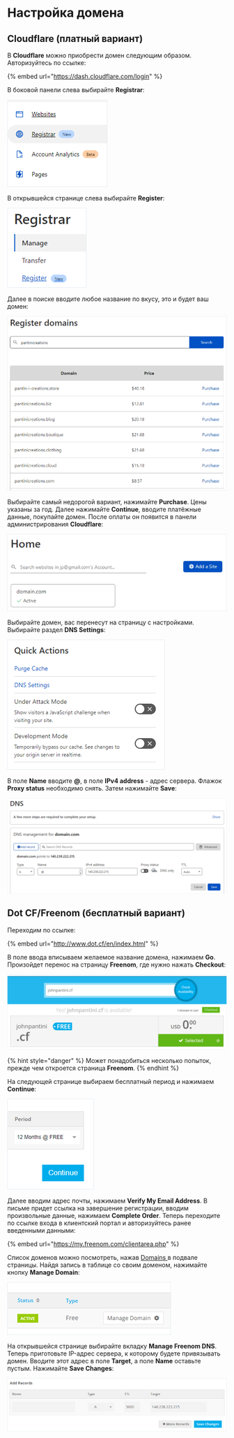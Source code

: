 # Настройка домена

## Cloudflare (платный вариант)

В **Cloudflare** можно приобрести домен следующим образом. Авторизуйтесь по ссылке:

{% embed url="https://dash.cloudflare.com/login" %}

В боковой панели слева выбирайте **Registrar**:

![](<../.gitbook/assets/image (345).png>)

В открывшейся странице слева выбирайте **Register**:

![](<../.gitbook/assets/image (343) (1).png>)

Далее в поиске вводите любое название по вкусу, это и будет ваш домен:

![](<../.gitbook/assets/image (348) (1).png>)

Выбирайте самый недорогой вариант, нажимайте **Purchase**. Цены указаны за год. Далее нажимайте **Continue**, вводите платёжные данные, покупайте домен. После оплаты он появится в панели администрирования **Cloudflare**:

![](<../.gitbook/assets/image (352) (1).png>)

Выбирайте домен, вас перенесут на страницу с настройками. Выбирайте раздел **DNS Settings**:

![](<../.gitbook/assets/image (353).png>)

В поле **Name** вводите **@**, в поле **IPv4 address** - адрес сервера. Флажок **Proxy status** необходимо снять. Затем нажимайте **Save**:

![](<../.gitbook/assets/image (355) (1).png>)

## Dot CF/Freenom (бесплатный вариант)

Переходим по ссылке:

{% embed url="http://www.dot.cf/en/index.html" %}

В поле ввода вписываем желаемое название домена, нажимаем **Go**. Произойдет перенос на страницу **Freenom**, где нужно нажать **Checkout**:

![](<../.gitbook/assets/image (344).png>)

{% hint style="danger" %}
Может понадобиться несколько попыток, прежде чем откроется страница **Freenom**.
{% endhint %}

На следующей странице выбираем бесплатный период и нажимаем **Continue**:

![](<../.gitbook/assets/image (353) (1).png>)

Далее вводим адрес почты, нажимаем **Verify My Email Address**. В письме придет ссылка на завершение регистрации, вводим произвольные данные, нажимаем **Complete Order**. Теперь переходите по ссылке входа в клиентский портал и авторизуйтесь ранее введенными данными:

{% embed url="https://my.freenom.com/clientarea.php" %}

Список доменов можно посмотреть, нажав [Domains ](https://my.freenom.com/clientarea.php?action=domains)в подвале страницы. Найдя запись в таблице со своим доменом, нажимайте кнопку **Manage Domain**:

![](<../.gitbook/assets/image (347) (1) (1).png>)

На открывшейся странице выбирайте вкладку **Manage Freenom DNS**. Теперь приготовьте IP-адрес сервера, к которому будете привязывать домен. Вводите этот адрес в поле **Target**, а поле **Name** оставьте пустым. Нажимайте **Save Changes**:

![](<../.gitbook/assets/image (352).png>)
